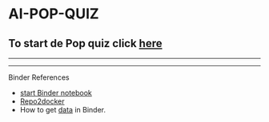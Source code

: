 # AI-POP-QUIZ



## To start de Pop quiz click [here](https://mybinder.org/v2/gh/robvdw/AI-POP-QUIZ/HEAD?labpath=AI-pop-quiz_nov_2022.ipynb)

*********
*********

Binder References

* [start Binder notebook](https://binder.mybinder.ovh/)
* [Repo2docker](https://repo2docker.readthedocs.io/en/latest/config_files.html)
* How to get [data](https://github.com/binder-examples/getting-data) in Binder.
